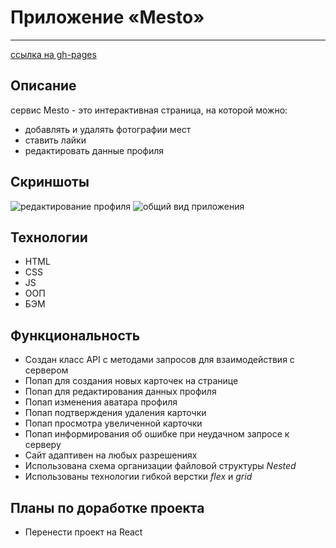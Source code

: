 # Приложение «Mesto»
***
[ссылка на gh-pages](https://nikolaymishaev.github.io/mesto/index.html)

## Описание
сервис Mesto - это интерактивная страница, на которой можно:
- добавлять и удалять фотографии мест
- ставить лайки
- редактировать данные профиля

## Скриншоты
![редактирование профиля](https://github.com/NikolayMishaev/mesto-js/raw/main/src/readme/01.jpg)
![общий вид приложения](https://github.com/NikolayMishaev/mesto-js/raw/main/src/readme/02.jpg)

## Технологии
- HTML
- CSS
- JS
- ООП
- БЭМ

## Функциональность
- Создан класс API с методами запросов для взаимодействия с сервером
- Попап для создания новых карточек на странице
- Попап для редактирования данных профиля
- Попап изменения аватара профиля
- Попап подтверждения удаления карточки
- Попап просмотра увеличенной карточки
- Попап информирования об ошибке при неудачном запросе к серверу
- Сайт адаптивен на любых разрешениях
- Использована схема организации файловой структуры _Nested_
- Использованы технологии гибкой верстки _flex_ и _grid_

## Планы по доработке проекта
- Перенести проект на React
